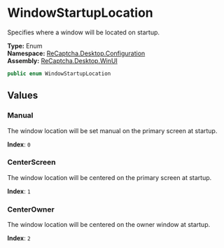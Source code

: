 # WindowStartupLocation
Specifies where a window will be located on startup.

**Type:** Enum
<br />
**Namespace:** [ReCaptcha.Desktop.Configuration](/ReCaptcha.Desktop/reference/recaptcha.desktop.winui/configuration/)
<br />
**Assembly:** [ReCaptcha.Desktop.WinUI](/ReCaptcha.Desktop/reference/recaptcha.desktop.winui/)

```cs
public enum WindowStartupLocation
```

## Values

### Manual
The window location will be set manual on the primary screen at startup.

**Index**: `0`

### CenterScreen
The window location will be centered on the primary screen at startup.

**Index**: `1`

### CenterOwner
The window location will be centered on the owner window at startup.

**Index**: `2`